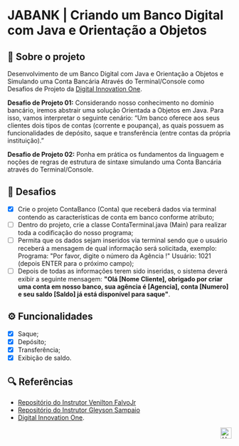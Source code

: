 # JABANK | Criando um Banco Digital com Java e Orientação a Objetos

## 🏦 Sobre o projeto

Desenvolvimento de um Banco Digital com Java e Orientação a Objetos e Simulando uma Conta Bancária Através do Terminal/Console como Desafios de Projeto
da [Digital Innovation One](https://www.dio.me/).

**Desafio de Projeto 01:** Considerando nosso conhecimento no domínio bancário, iremos abstrair uma solução Orientada a
Objetos em Java. Para isso, vamos interpretar o seguinte cenário: “Um banco oferece aos seus clientes dois tipos de
contas (corrente e poupança), as quais possuem as funcionalidades de depósito, saque e transferência (entre contas da
própria instituição).”

**Desafio de Projeto 02:** Ponha em prática os fundamentos da linguagem e noções de regras de estrutura de sintaxe simulando uma Conta Bancária através do Terminal/Console.

## 🚀 Desafios

- [x] Crie o projeto ContaBanco (Conta) que receberá dados via terminal contendo as características de conta em banco conforme atributo;
- [ ] Dentro do projeto, crie a classe ContaTerminal.java (Main) para realizar toda a codificação do nosso programa;
- [ ] Permita que os dados sejam inseridos via terminal sendo que o usuário receberá a mensagem de qual informação será solicitada, exemplo:
  Programa: "Por favor, digite o número da Agência !" Usuário: 1021 (depois ENTER para o próximo campo);
- [ ] Depois de todas as informações terem sido inseridas, o sistema deverá exibir a seguinte mensagem:
  **"Olá [Nome Cliente], obrigado por criar uma conta em nosso banco, sua agência é [Agencia], conta [Numero] e seu saldo [Saldo] já está disponível para saque"**.

## ⚙ Funcionalidades

- [x] Saque;
- [x] Depósito;
- [x] Transferência;
- [x] Exibição de saldo.

## 🔍 Referências

- [Repositório do Instrutor Venilton FalvoJr](https://github.com/falvojr/lab-banco-digital-oo)
- [Repositório do Instrutor Gleyson Sampaio](https://github.com/digitalinnovationone/trilha-java-basico/tree/main/desafios/sintaxe)
- [Digital Innovation One](https://www.dio.me/).

<div align="right">
  <a href="#top">
    <img alt="Up" height="25" src="https://raw.githubusercontent.com/FortAwesome/Font-Awesome/6.x/svgs/solid/angle-up.svg">
  </a>
</div>
